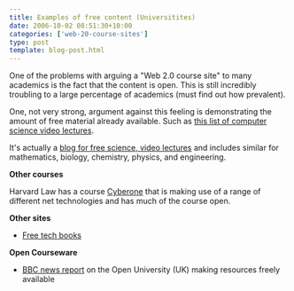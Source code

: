 ```yaml
---
title: Examples of free content (Universitites)
date: 2006-10-02 08:51:30+10:00
categories: ['web-20-course-sites']
type: post
template: blog-post.html
---
```

One of the problems with arguing a "Web 2.0 course site" to many academics is the fact that the content is open. This is still incredibly troubling to a large percentage of academics (must find out how prevalent).

One, not very strong, argument against this feeling is demonstrating the amount of free material already available. Such as [this list of computer science video lectures](http://freescienceonline.blogspot.com/2006/06/free-computer-science-video-lecture_24.html).

It's actually a [blog for free science, video lectures](http://freescienceonline.blogspot.com/) and includes similar for mathematics, biology, chemistry, physics, and engineering.

**Other courses**

Harvard Law has a course [Cyberone](http://cyber.law.harvard.edu/cyberone/) that is making use of a range of different net technologies and has much of the course open.

**Other sites**

- [Free tech books](http://www.freetechbooks.com/)

**Open Courseware**

- [BBC news report](http://news.bbc.co.uk/2/hi/uk_news/education/6071230.stm) on the Open University (UK) making resources freely available